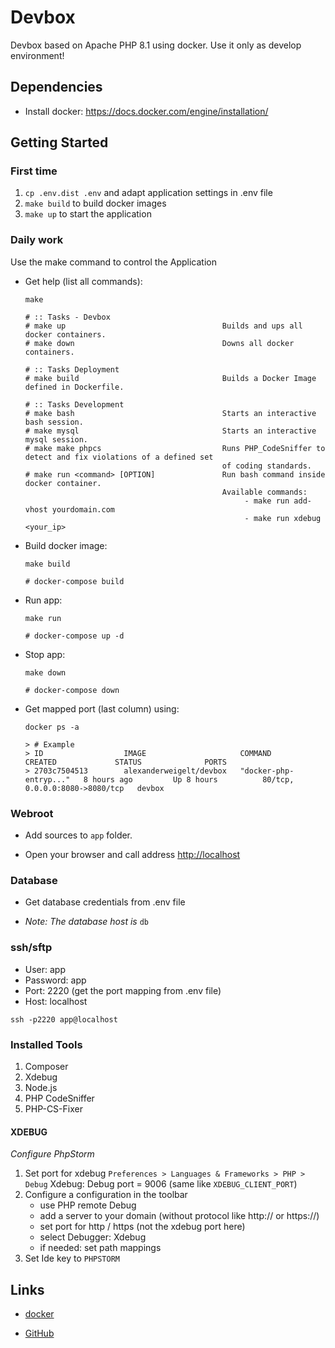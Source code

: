 # Devbox

Devbox based on Apache PHP 8.1 using docker. Use it only as develop environment!

## Dependencies

-   Install docker: https://docs.docker.com/engine/installation/


## Getting Started

### First time

1. `cp .env.dist .env` and adapt application settings in .env file
2. `make build` to build docker images
3. `make up` to start the application

### Daily work

Use the make command to control the Application

-   Get help (list all commands):

        make
        
        # :: Tasks - Devbox
        # make up                                   Builds and ups all docker containers.
        # make down                                 Downs all docker containers.
        
        # :: Tasks Deployment
        # make build                                Builds a Docker Image defined in Dockerfile.
        
        # :: Tasks Development
        # make bash                                 Starts an interactive bash session.
        # make mysql                                Starts an interactive mysql session.
        # make make phpcs                           Runs PHP_CodeSniffer to detect and fix violations of a defined set
                                                    of coding standards.
        # make run <command> [OPTION]               Run bash command inside docker container.
                                                    Available commands:
                                                         - make run add-vhost yourdomain.com
                                                         - make run xdebug <your_ip>
-   Build docker image:

        make build
        
        # docker-compose build

-   Run app:

        make run
        
        # docker-compose up -d

-   Stop app:

        make down
        
        # docker-compose down
    
-   Get mapped port (last column) using:

        docker ps -a

        > # Example
        > ID                  IMAGE                     COMMAND                  CREATED             STATUS              PORTS
        > 2703c7504513        alexanderweigelt/devbox   "docker-php-entryp..."   8 hours ago         Up 8 hours          80/tcp, 0.0.0.0:8080->8080/tcp   devbox
    
### Webroot

-   Add sources to `app` folder.

-   Open your browser and call address [http://localhost](http://localhost)

### Database

- Get database credentials from .env file

- *Note: The database host is* `db`

### ssh/sftp

* User: app
* Password: app
* Port: 2220 (get the port mapping from .env file)
* Host: localhost

`ssh -p2220 app@localhost`

### Installed Tools

1. Composer
2. Xdebug
3. Node.js
4. PHP CodeSniffer
5. PHP-CS-Fixer

#### XDEBUG

*Configure PhpStorm*

1. Set port for xdebug `Preferences > Languages & Frameworks > PHP > Debug` Xdebug: Debug port = 9006 (same like `XDEBUG_CLIENT_PORT`)
2. Configure a configuration in the toolbar
   - use PHP remote Debug
   - add a server to your domain (without protocol like http:// or https://)
   - set port for http / https (not the xdebug port here)
   - select Debugger: Xdebug
   - if needed: set path mappings
3. Set Ide key to `PHPSTORM`

## Links

-   [docker](https://cloud.docker.com/swarm/alexanderweigelt/repository/docker/alexanderweigelt/devbox/general)

-   [GitHub](https://github.com/alexanderweigelt/Docker-devbox)

